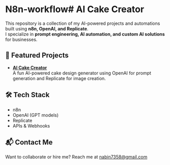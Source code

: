 # N8n-workflow# AI Cake Creator

This repository is a collection of my AI-powered projects and automations built using **n8n, OpenAI, and Replicate**.  
I specialize in **prompt engineering, AI automation, and custom AI solutions** for businesses.

## 🚀 Featured Projects
- **[AI Cake Creator](./AI-Cake-Creator)**  
  A fun AI-powered cake design generator using OpenAI for prompt generation and Replicate for image creation.


## 🛠 Tech Stack
- n8n
- OpenAI (GPT models)
- Replicate
- APIs & Webhooks

## 📬 Contact Me
Want to collaborate or hire me? Reach me at nabin7358@gmail.com 

